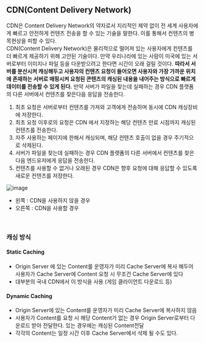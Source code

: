 ## CDN(Content Delivery Network)
CDN은 Content Delivery Network의 약자로서 지리적인 제약 없이 전 세계 사용자에게 빠르고 안전하게 컨텐츠 전송을 할 수 있는 기술을 말한다. 이를 통해서 컨텐츠의 병목현상을 피할 수 있다.
<br>
CDN(Content Delivery Network)은 물리적으로 떨어져 있는 사용자에게 컨텐츠를 더 빠르게 제공하기 위해 고안된 기술이다. 만약 우리나라에 있는 사람이 미국에 있는 서버로부터 이미지나 파일 등을 다운받으려고 한다면 시간이 오래 걸릴 것이다. **따라서 서버를 분산시켜 캐싱해두고 사용자의 컨텐츠 요청이 들어오면 사용자와 가장 가까운 위치에 존재하는 서버로 매핑시켜 요청된 콘텐츠의 캐싱된 내용을 내어주는 방식으로 빠르게 데이터를 전송할 수 있게 된다.** 만약 서버가 파일을 찾는데 실패하는 경우 CDN 플랫폼의 다른 서버에서 컨텐츠를 찾은다음 응답을 전송한다.

1. 최초 요청은 서버로부터 컨텐츠를 가져와 고객에게 전송하며 동시에 CDN 캐싱장비에 저장한다.
2. 최초 요청 이후로의 요청은 CDN 에서 지정하는 해당 컨텐츠 만료 시점까지 캐싱된 컨텐츠를 전송한다.
3. 자주 사용하는 페이지에 한해서 캐싱되며, 해당 컨텐츠 호출이 없을 경우 주기적으로 삭제된다.
4. 서버가 파일을 찾는데 실패하는 경우 CDN 플랫폼의 다른 서버에서 컨텐츠를 찾은다음 엔드유저에게 응답을 전송한다.
5. 컨텐츠를 사용할 수 없거나 오래된 경우 CDN은 향후 요청에 대해 응답할 수 있도록 새로운 컨텐츠를 저장한다.

![image](https://user-images.githubusercontent.com/70561950/209813211-9198dd6b-8f10-40c2-ba97-029fc018c795.png)
- 왼쪽 : CDN을 사용하지 않을 경우
- 오른쪽 : CDN을 사용할 경우

<br>

### 캐싱 방식

#### Static Caching

- Origin Server 에 있는 Content를 운영자가 미리 Cache Server에 복사 해두어 사용자가 Cache Server에 Content 요청 시 무조건 Cache Server에 있다
- 대부분의 국내 CDN에서 이 방식을 사용 (게임 클라이언트 다운로드 등)

#### Dynamic Caching

- Origin Server에 있는 Content를 운영자가 미리 Cache Server에 복사하지 않음
- 사용자가 Content를 요청 시 해당 Content가 없는 경우 Origin Server로부터 다운로드 받아 전달한다. 있는 경우에는 캐싱된 Content전달
- 각각의 Content는 일정 시간 이후 Cache Server에서 삭제 될 수도 있다.
